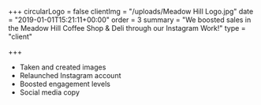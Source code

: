 +++
circularLogo = false
clientImg = "/uploads/Meadow Hill Logo.jpg"
date = "2019-01-01T15:21:11+00:00"
order = 3
summary = "We boosted sales in the Meadow Hill Coffee Shop & Deli through our Instagram Work!"
type = "client"

+++
* Taken and created images
* Relaunched Instagram account
* Boosted engagement levels
* Social media copy
